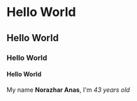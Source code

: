 # Hello World
## Hello World
### Hello World
#### Hello World

My name  **Norazhar Anas**, I'm *43 years old*
